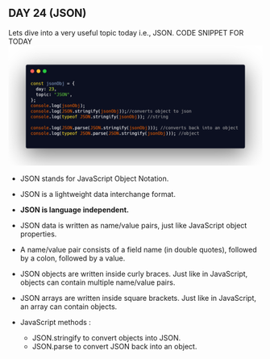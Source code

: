 ## DAY 24 (JSON)

Lets dive into a very useful topic today i.e., JSON.
CODE SNIPPET FOR TODAY
![code snippet](codesnippet.png)

- JSON stands for JavaScript Object Notation.

- JSON is a lightweight data interchange format.

- **JSON is language independent.**

- JSON data is written as name/value pairs, just like JavaScript object properties.

- A name/value pair consists of a field name (in double quotes), followed by a colon, followed by a value.

- JSON objects are written inside curly braces. Just like in JavaScript, objects can contain multiple name/value pairs.

- JSON arrays are written inside square brackets. Just like in JavaScript, an array can contain objects.

- JavaScript methods :
  - JSON.stringify to convert objects into JSON.
  - JSON.parse to convert JSON back into an object.

